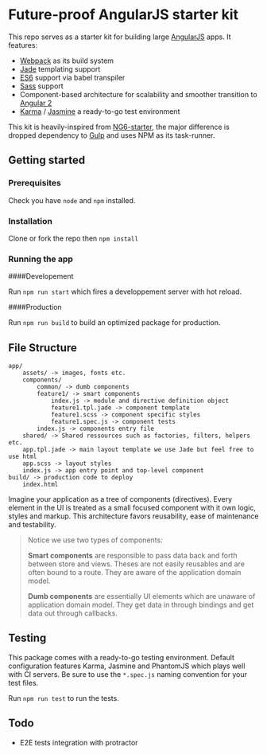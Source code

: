 # Future-proof AngularJS starter kit

This repo serves as a starter kit for building large [AngularJS](https://angularjs.org/) apps.
It features:
- [Webpack](http://webpack.github.io/) as its build system
- [Jade](http://jade-lang.com/) templating support
- [ES6](https://git.io/es6features) support via babel transpiler
- [Sass](http://sass-lang.com/) support
- Component-based architecture for scalability and smoother transition to [Angular 2](https://angular.io/)
- [Karma](https://karma-runner.github.io/0.13/index.html) / [Jasmine](http://jasmine.github.io/) a ready-to-go test environment

 This kit is heavily-inspired from [NG6-starter](https://github.com/AngularClass/NG6-starter), the major difference is dropped dependency to [Gulp](http://gulpjs.com/) and uses NPM as its task-runner.

## Getting started

### Prerequisites

Check you have `node` and `npm` installed.

### Installation

Clone or fork the repo then `npm install`

### Running the app

####Developement

Run `npm run start` which fires a developpement server with hot reload.

####Production

Run `npm run build` to build an optimized package for production.

## File Structure

    app/
    	assets/ -> images, fonts etc.
    	components/
	    	common/ -> dumb components
	    	feature1/ -> smart components
		    	index.js -> module and directive definition object
		    	feature1.tpl.jade -> component template
		    	feature1.scss -> component specific styles
		    	feature1.spec.js -> component tests
		    index.js -> components entry file
    	shared/ -> Shared ressources such as factories, filters, helpers etc.
    	app.tpl.jade -> main layout template we use Jade but feel free to use html
	    app.scss -> layout styles
	    index.js -> app entry point and top-level component
    build/ -> production code to deploy
    	index.html

Imagine your application as a tree of components (directives). Every element in the UI is treated as a small focused component with it own logic, styles and markup. This architecture favors reusability, ease of maintenance and testability.

> Notice we use two types of components:
>
> **Smart components** are responsible to pass data back and forth between store and views. Theses are not easily reusables and are often bound to a route. They are aware of the application domain model.
>
> **Dumb components** are essentially UI elements which are unaware of application domain model. They get data in through bindings and get data out through callbacks.

## Testing

This package comes with a ready-to-go testing environment. Default configuration features Karma, Jasmine and PhantomJS which plays well with CI servers. Be sure to use the `*.spec.js` naming convention for your test files.

Run `npm run test` to run the tests.

## Todo

- E2E tests integration with protractor




